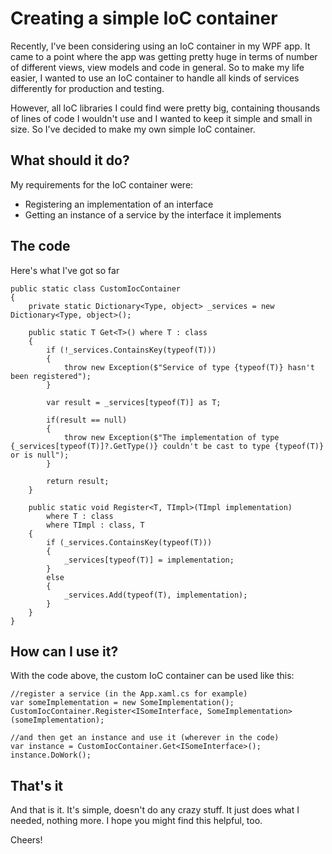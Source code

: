 
# Creating a simple IoC container

Recently, I've been considering using an IoC container in my WPF app. It came to a point where the app was getting pretty huge in terms of number of different views, view models and code in general. So to make my life easier, I wanted to use an IoC container to handle all kinds of services differently for production and testing.

However, all IoC libraries I could find were pretty big, containing thousands of lines of code I wouldn't use and I wanted to keep it simple and small in size. So I've decided to make my own simple IoC container.

## What should it do?

My requirements for the IoC container were:
 - Registering an implementation of an interface
 - Getting an instance of a service by the interface it implements
 
## The code

Here's what I've got so far

```Csharp
public static class CustomIocContainer
{
    private static Dictionary<Type, object> _services = new Dictionary<Type, object>();

    public static T Get<T>() where T : class
    {
        if (!_services.ContainsKey(typeof(T)))
        {
            throw new Exception($"Service of type {typeof(T)} hasn't been registered");
        }

        var result = _services[typeof(T)] as T;

        if(result == null)
        {
            throw new Exception($"The implementation of type {_services[typeof(T)]?.GetType()} couldn't be cast to type {typeof(T)} or is null");
        }

        return result;
    } 

    public static void Register<T, TImpl>(TImpl implementation)
        where T : class
        where TImpl : class, T
    {
        if (_services.ContainsKey(typeof(T)))
        {
            _services[typeof(T)] = implementation;
        }
        else
        {
            _services.Add(typeof(T), implementation);
        }
    }
}
```

## How can I use it?

With the code above, the custom IoC container can be used like this:

```Csharp
//register a service (in the App.xaml.cs for example)
var someImplementation = new SomeImplementation();
CustomIocContainer.Register<ISomeInterface, SomeImplementation>(someImplementation);

//and then get an instance and use it (wherever in the code)
var instance = CustomIocContainer.Get<ISomeInterface>();
instance.DoWork();
```

## That's it

And that is it. It's simple, doesn't do any crazy stuff. It just does what I needed, nothing more. I hope you might find this helpful, too.

Cheers!
